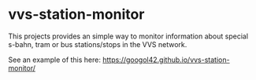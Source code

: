 # vvs-station-monitor

This projects provides an simple way to monitor information about special s-bahn, tram or bus stations/stops in the VVS network.

See an example of this here: https://googol42.github.io/vvs-station-monitor/
